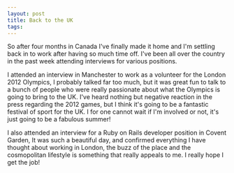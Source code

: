 ```yaml
---
layout: post
title: Back to the UK
tags: 
---
```

So after four months in Canada I've finally made it home and I'm settling back
in to work after having so much time off. I've been all over the country in
the past week attending interviews for various positions.

I attended an interview in Manchester to work as a volunteer for the London
2012 Olympics, I probably talked far too much, but it was great fun to talk to
a bunch of people who were really passionate about what the Olympics is going
to bring to the UK. I've heard nothing but negative reaction in the press
regarding the 2012 games, but I think it's going to be a fantastic festival of
sport for the UK. I for one cannot wait if I'm involved or not, it's just
going to be a fabulous summer!

I also attended an interview for a Ruby on Rails developer position in Covent
Garden, It was such a beautiful day, and confirmed everything I have thought
about working in London, the buzz of the place and the cosmopolitan lifestyle
is something that really appeals to me. I really hope I get the job!

